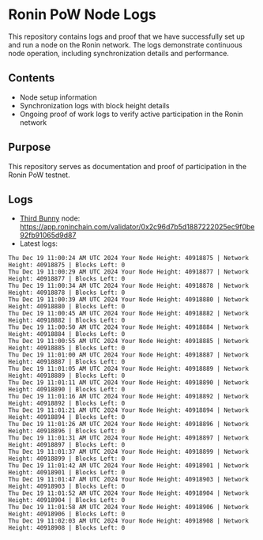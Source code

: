 # Ronin PoW Node Logs

This repository contains logs and proof that we have successfully set up and run a node on the Ronin network. The logs demonstrate continuous node operation, including synchronization details and performance.

## Contents

- Node setup information
- Synchronization logs with block height details
- Ongoing proof of work logs to verify active participation in the Ronin network

## Purpose

This repository serves as documentation and proof of participation in the Ronin PoW testnet.

## Logs

- [Third Bunny](https://thirdbunny.xyz/) node: https://app.roninchain.com/validator/0x2c96d7b5d1887222025ec9f0be92fb91065d9d87
- Latest logs:
```
Thu Dec 19 11:00:24 AM UTC 2024 Your Node Height: 40918875 | Network Height: 40918875 | Blocks Left: 0
Thu Dec 19 11:00:29 AM UTC 2024 Your Node Height: 40918877 | Network Height: 40918877 | Blocks Left: 0
Thu Dec 19 11:00:34 AM UTC 2024 Your Node Height: 40918878 | Network Height: 40918878 | Blocks Left: 0
Thu Dec 19 11:00:39 AM UTC 2024 Your Node Height: 40918880 | Network Height: 40918880 | Blocks Left: 0
Thu Dec 19 11:00:45 AM UTC 2024 Your Node Height: 40918882 | Network Height: 40918882 | Blocks Left: 0
Thu Dec 19 11:00:50 AM UTC 2024 Your Node Height: 40918884 | Network Height: 40918884 | Blocks Left: 0
Thu Dec 19 11:00:55 AM UTC 2024 Your Node Height: 40918885 | Network Height: 40918885 | Blocks Left: 0
Thu Dec 19 11:01:00 AM UTC 2024 Your Node Height: 40918887 | Network Height: 40918887 | Blocks Left: 0
Thu Dec 19 11:01:05 AM UTC 2024 Your Node Height: 40918889 | Network Height: 40918889 | Blocks Left: 0
Thu Dec 19 11:01:11 AM UTC 2024 Your Node Height: 40918890 | Network Height: 40918890 | Blocks Left: 0
Thu Dec 19 11:01:16 AM UTC 2024 Your Node Height: 40918892 | Network Height: 40918892 | Blocks Left: 0
Thu Dec 19 11:01:21 AM UTC 2024 Your Node Height: 40918894 | Network Height: 40918894 | Blocks Left: 0
Thu Dec 19 11:01:26 AM UTC 2024 Your Node Height: 40918896 | Network Height: 40918896 | Blocks Left: 0
Thu Dec 19 11:01:31 AM UTC 2024 Your Node Height: 40918897 | Network Height: 40918897 | Blocks Left: 0
Thu Dec 19 11:01:37 AM UTC 2024 Your Node Height: 40918899 | Network Height: 40918899 | Blocks Left: 0
Thu Dec 19 11:01:42 AM UTC 2024 Your Node Height: 40918901 | Network Height: 40918901 | Blocks Left: 0
Thu Dec 19 11:01:47 AM UTC 2024 Your Node Height: 40918903 | Network Height: 40918903 | Blocks Left: 0
Thu Dec 19 11:01:52 AM UTC 2024 Your Node Height: 40918904 | Network Height: 40918904 | Blocks Left: 0
Thu Dec 19 11:01:58 AM UTC 2024 Your Node Height: 40918906 | Network Height: 40918906 | Blocks Left: 0
Thu Dec 19 11:02:03 AM UTC 2024 Your Node Height: 40918908 | Network Height: 40918908 | Blocks Left: 0
```

